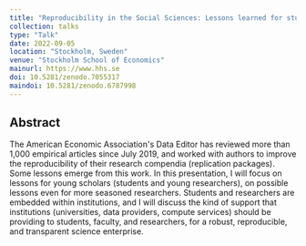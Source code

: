 ```yaml
---
title: "Reproducibility in the Social Sciences: Lessons learned for students, researchers, and institutions from 1,000 articles"
collection: talks
type: "Talk"
date: 2022-09-05
location: "Stockholm, Sweden"
venue: "Stockholm School of Economics"
mainurl: https://www.hhs.se
doi: 10.5281/zenodo.7055317
maindoi: 10.5281/zenodo.6787998
---
```


## Abstract

The American Economic Association's Data Editor has reviewed more than 1,000 empirical articles since July 2019, and worked with authors to improve the reproducibility of their research compendia (replication packages). Some lessons emerge from this work. In this presentation, I will focus on lessons for young scholars (students and young researchers), on possible lessons even for more seasoned researchers. Students and researchers are embedded within institutions, and I will discuss the kind of support that institutions (universities, data providers, compute services) should be providing to students, faculty, and researchers, for a robust, reproducible, and transparent science enterprise.


